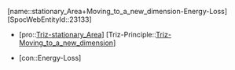 ﻿---
type: TrizContradiction
aliases:
- stationary_Area+Moving_to_a_new_dimension-Energy-Loss
license: CC BY-SA 4.0
copyright: https://github.com/SpocWeb
IsDeleted: false
IsReadOnly: false
Confidential: public
tags: 
- Triz/Contradiction
---
[name::stationary_Area+Moving_to_a_new_dimension-Energy-Loss]
[SpocWebEntityId::23133]
+ [pro::[Triz-stationary_Area](tech/Triz/Parameter/Triz-stationary_Area.md)]
[Triz-Principle::[Triz-Moving_to_a_new_dimension](tech/Triz/Principle/Triz-Moving_to_a_new_dimension.md)]
- [con::Energy-Loss]

